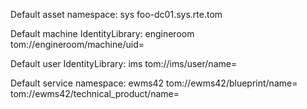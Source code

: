 Default asset namespace:  sys
    foo-dc01.sys.rte.tom

Default machine IdentityLibrary:  engineroom
    tom://engineroom/machine/uid=

Default user IdentityLibrary: ims
    tom://ims/user/name=

Default service namespace: ewms42
    tom://ewms42/blueprint/name=
    tom://ewms42/technical_product/name=
